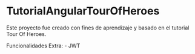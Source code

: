 # TutorialAngularTourOfHeroes

Este proyecto fue creado con fines de aprendizaje y basado en el tutorial Tour Of Heroes.

Funcionalidades Extra:
    - JWT
